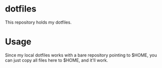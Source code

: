 dotfiles
========

This repository holds my dotfiles. 

Usage
=====

Since my local dotfiles works with a bare repository pointing to $HOME, you can just copy all files here to $HOME, and it'll work.
